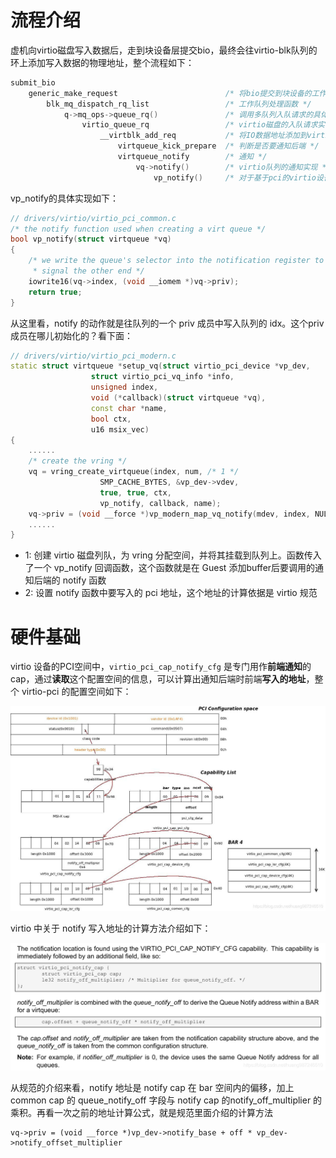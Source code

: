 
# 流程介绍

虚机向virtio磁盘写入数据后，走到块设备层提交bio，最终会往virtio-blk队列的环上添加写入数据的物理地址，整个流程如下：

```cpp
submit_bio
	generic_make_request						/* 将bio提交到块设备的工作队列上去 */
		blk_mq_dispatch_rq_list					/* 工作队列处理函数 */
			q->mq_ops->queue_rq()				/* 调用多队列入队请求的具体实现 */
				virtio_queue_rq					/* virtio磁盘的入队请求实现 */
					__virtblk_add_req			/* 将IO数据地址添加到virtio的队列上 */
						virtqueue_kick_prepare	/* 判断是否要通知后端 */
						virtqueue_notify		/* 通知 */
							vq->notify()		/* virtio队列的通知实现 */
								vp_notify()		/* 对于基于pci的virtio设备，最终调用该函数实现通知 */
```

vp_notify的具体实现如下：

```cpp
// drivers/virtio/virtio_pci_common.c
/* the notify function used when creating a virt queue */
bool vp_notify(struct virtqueue *vq)
{                
    /* we write the queue's selector into the notification register to
     * signal the other end */
    iowrite16(vq->index, (void __iomem *)vq->priv);
    return true; 
}
```

从这里看，notify 的动作就是往队列的一个 priv 成员中写入队列的 idx。这个priv成员在哪儿初始化的？看下面：

```cpp
// drivers/virtio/virtio_pci_modern.c
static struct virtqueue *setup_vq(struct virtio_pci_device *vp_dev,
				  struct virtio_pci_vq_info *info,
				  unsigned index,
				  void (*callback)(struct virtqueue *vq),
				  const char *name,
				  bool ctx,
				  u16 msix_vec)
{
    ......
	/* create the vring */
	vq = vring_create_virtqueue(index, num, /* 1 */
				    SMP_CACHE_BYTES, &vp_dev->vdev,
				    true, true, ctx,
				    vp_notify, callback, name);
    vq->priv = (void __force *)vp_modern_map_vq_notify(mdev, index, NULL); /* 2 */
    ......
}
```

* 1: 创建 virtio 磁盘列队，为 vring 分配空间，并将其挂载到队列上。函数传入了一个 vp_notify 回调函数，这个函数就是在 Guest 添加buffer后要调用的通知后端的 notify 函数
* 2: 设置 notify 函数中要写入的 pci 地址，这个地址的计算依据是 virtio 规范

# 硬件基础

virtio 设备的PCI空间中，`virtio_pci_cap_notify_cfg` 是专门用作**前端通知**的 cap，通过**读取**这个配置空间的信息，可以计算出通知后端时前端**写入的地址**，整个 virtio-pci 的配置空间如下：

![2022-05-23-11-17-47.png](./images/2022-05-23-11-17-47.png)

virtio 中关于 notify 写入地址的计算方法介绍如下：

![2022-05-23-12-54-18.png](./images/2022-05-23-12-54-18.png)

从规范的介绍来看，notify 地址是 notify cap 在 bar 空间内的偏移，加上 common cap 的 queue_notify_off 字段与 notify cap 的notify_off_multiplier 的乘积。再看一次之前的地址计算公式，就是规范里面介绍的计算方法

```
vq->priv = (void __force *)vp_dev->notify_base + off * vp_dev->notify_offset_multiplier
```



